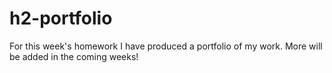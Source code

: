 # h2-portfolio
For this week's homework I have produced a portfolio of my work. More will be added in the coming weeks!